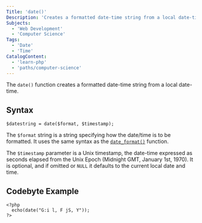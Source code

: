 ```yaml
---
Title: 'date()'
Description: 'Creates a formatted date-time string from a local date-time.'
Subjects:
  - 'Web Development'
  - 'Computer Science'
Tags:
  - 'Date'
  - 'Time'
CatalogContent:
  - 'learn-php'
  - 'paths/computer-science'
---
```


The `date()` function creates a formatted date-time string from a local date-time.

## Syntax

```pseudo
$datestring = date($format, $timestamp);
```

The `$format` string is a string specifying how the date/time is to be formatted. It uses the same syntax as the [`date_format()`](https://www.codecademy.com/resources/docs/php/date-functions/date-format) function.

The `$timestamp` parameter is a Unix timestamp, the date-time expressed as seconds elapsed from the Unix Epoch (Midnight GMT, January 1st, 1970). It is optional, and if omitted or `NULL` it defaults to the current local date and time.

## Codebyte Example

```codebyte/php
<?php
  echo(date("G:i l, F jS, Y"));
?>
```
